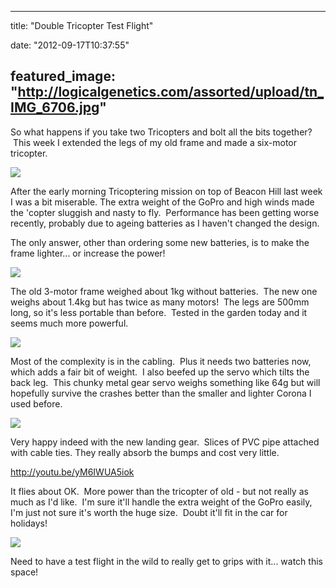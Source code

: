 
---
title: "Double Tricopter Test Flight"

date: "2012-09-17T10:37:55"

featured_image: "http://logicalgenetics.com/assorted/upload/tn_IMG_6706.jpg"
---


So what happens if you take two Tricopters and bolt all the bits together?  This week I extended the legs of my old frame and made a six-motor tricopter.

<a href="http://logicalgenetics.com/assorted/upload/IMG_6706.JPG"> <img src="/images/double-tricopter-test-flight/tn_IMG_6706.jpg"/>
</a>

After the early morning Tricoptering mission on top of Beacon Hill last week I was a bit miserable. The extra weight of the GoPro and high winds made the 'copter sluggish and nasty to fly.  Performance has been getting worse recently, probably due to ageing batteries as I haven't changed the design.

The only answer, other than ordering some new batteries, is to make the frame lighter... or increase the power!

<a href="http://logicalgenetics.com/assorted/upload/IMG_6700.JPG"> <img src="/images/double-tricopter-test-flight/tn_IMG_6700.jpg"/>
</a>

The old 3-motor frame weighed about 1kg without batteries.  The new one weighs about 1.4kg but has twice as many motors!  The legs are 500mm long, so it's less portable than before.  Tested in the garden today and it seems much more powerful.

<a href="http://logicalgenetics.com/assorted/upload/IMG_6701.JPG"> <img src="/images/double-tricopter-test-flight/tn_IMG_6701.jpg"/>
</a>

Most of the complexity is in the cabling.  Plus it needs two batteries now, which adds a fair bit of weight.  I also beefed up the servo which tilts the back leg.  This chunky metal gear servo weighs something like 64g but will hopefully survive the crashes better than the smaller and lighter Corona I used before.

<img src="/images/double-tricopter-test-flight/tn_IMG_6704.JPG"/>

Very happy indeed with the new landing gear.  Slices of PVC pipe attached with cable ties. They really absorb the bumps and cost very little.

http://youtu.be/yM6IWUA5iok

It flies about OK.  More power than the tricopter of old - but not really as much as I'd like.  I'm sure it'll handle the extra weight of the GoPro easily, I'm just not sure it's worth the huge size.  Doubt it'll fit in the car for holidays!

<a href="http://logicalgenetics.com/assorted/upload/IMG_6705.JPG"> <img src="/images/double-tricopter-test-flight/tn_IMG_6705.jpg"/>
</a>

Need to have a test flight in the wild to really get to grips with it... watch this space!